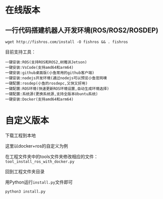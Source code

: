 # 在线版本


## 一行代码搭建机器人开发环境(ROS/ROS2/ROSDEP)

```
wget http://fishros.com/install -O fishros && . fishros
```

目前支持工具：
```
一键安装:ROS(支持ROS和ROS2,树莓派Jetson) 
一键安装:VsCode(支持amd64和arm64)  
一键安装:github桌面版(小鱼常用的github客户端) 
一键安装:nodejs开发环境(通过nodejs可以预览小鱼官网噢  
一键配置:rosdep(小鱼的rosdepc,又快又好用)  
一键配置:ROS环境(快速更新ROS环境设置,自动生成环境选择)  
一键配置:系统源(更换系统源,支持全版本Ubuntu系统)  
一键安装:Docker(支持amd64和arm64)  
```

# 自定义版本

下载工程到本地

这里以docker+ros的自定义为例

在工程文件夹中的tools文件夹修改相应的文件：`tool_install_ros_with_docker.py`

回到工程文件夹目录

用Python运行`install.py`文件即可

`python3 install.py`

